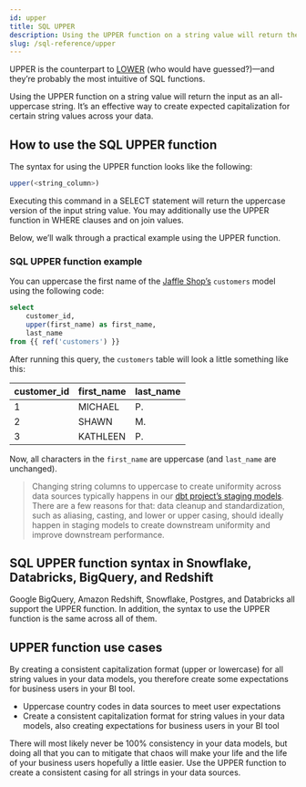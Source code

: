 ```yaml
---
id: upper
title: SQL UPPER
description: Using the UPPER function on a string value will return the input as an all-uppercase string. It’s an effective way to create expected capitalization for certain string values across your data.
slug: /sql-reference/upper
---
```


<head>
    <title>Working with the SQL UPPER function</title>
</head>

UPPER is the counterpart to [LOWER](/sql-reference/lower) (who would have guessed?)—and they’re probably the most intuitive of SQL functions.

Using the UPPER function on a string value will return the input as an all-uppercase string. It’s an effective way to create expected capitalization for certain string values across your data.

## How to use the SQL UPPER function

 The syntax for using the UPPER function looks like the following:

```sql
upper(<string_column>)
```
Executing this command in a SELECT statement will return the uppercase version of the input string value. You may additionally use the UPPER function in WHERE clauses and on join values.

Below, we’ll walk through a practical example using the UPPER function.

### SQL UPPER function example

You can uppercase the first name of the [Jaffle Shop’s](https://github.com/dbt-labs/jaffle_shop) `customers` model using the following code:

```sql
select 
	customer_id,
	upper(first_name) as first_name,
	last_name
from {{ ref('customers') }}
```

After running this query, the `customers` table will look a little something like this:

| customer_id | first_name | last_name |
|---|---|---|
| 1 | MICHAEL | P. |
| 2 | SHAWN | M. |
| 3 | KATHLEEN | P. |

Now, all characters in the `first_name` are uppercase (and `last_name` are unchanged).

> Changing string columns to uppercase to create uniformity across data sources typically happens in our [dbt project’s staging models](https://docs.getdbt.com/best-practices/how-we-structure/2-staging). There are a few reasons for that: data cleanup and standardization, such as aliasing, casting, and lower or upper casing, should ideally happen in staging models to create downstream uniformity and improve downstream performance.

## SQL UPPER function syntax in Snowflake, Databricks, BigQuery, and Redshift

Google BigQuery, Amazon Redshift, Snowflake, Postgres, and Databricks all support the UPPER function. In addition, the syntax to use the UPPER function is the same across all of them.

## UPPER function use cases

By creating a consistent capitalization format (upper or lowercase) for all string values in your data models, you therefore create some expectations for business users in your BI tool.
- Uppercase country codes in data sources to meet user expectations
- Create a consistent capitalization format for string values in your data models, also creating expectations for business users in your BI tool

There will most likely never be 100% consistency in your data models, but doing all that you can to mitigate that chaos will make your life and the life of your business users hopefully a little easier. Use the UPPER function to create a consistent casing for all strings in your data sources.
